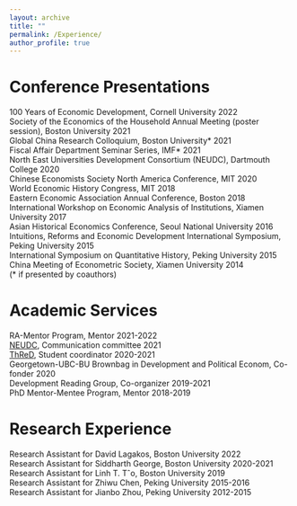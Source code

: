 ```yaml
---
layout: archive
title: ""
permalink: /Experience/
author_profile: true
---
```


# Conference Presentations 
   100 Years of Economic Development, Cornell University 2022   
   Society of the Economics of the Household Annual Meeting (poster session), Boston University 2021    
   Global China Research Colloquium, Boston University* 2021    
   Fiscal Affair Department Seminar Series, IMF* 2021      
   North East Universities Development Consortium (NEUDC), Dartmouth College 2020    
   Chinese Economists Society North America Conference, MIT 2020        
   World Economic History Congress, MIT 2018    
   Eastern Economic Association Annual Conference, Boston 2018      
   International Workshop on Economic Analysis of Institutions, Xiamen University 2017    
   Asian Historical Economics Conference, Seoul National University 2016      
   Intuitions, Reforms and Economic Development International Symposium, Peking University 2015          
   International Symposium on Quantitative History, Peking University 2015     
   China Meeting of Econometric Society, Xiamen University 2014    
   (* if presented by coauthors)   
  
  
# Academic Services 
  RA-Mentor Program, Mentor 2021-2022   
  [NEUDC](https://sites.google.com/view/neudc2021), Communication committee 2021     
  [ThReD](http://thred.devecon.org/), Student coordinator 2020-2021   
  Georgetown-UBC-BU Brownbag in Development and Political Econom, Co-fonder 2020   
  Development Reading Group, Co-organizer 2019-2021   
  PhD Mentor-Mentee Program, Mentor 2018-2019   


# Research Experience
   Research Assistant for David Lagakos, Boston University 2022   
   Research Assistant for Siddharth George, Boston University 2020-2021  
   Research Assistant for Linh T. Tˆo, Boston University 2019   
   Research Assistant for Zhiwu Chen, Peking University 2015-2016   
   Research Assistant for Jianbo Zhou, Peking University 2012-2015 
   


 
 
